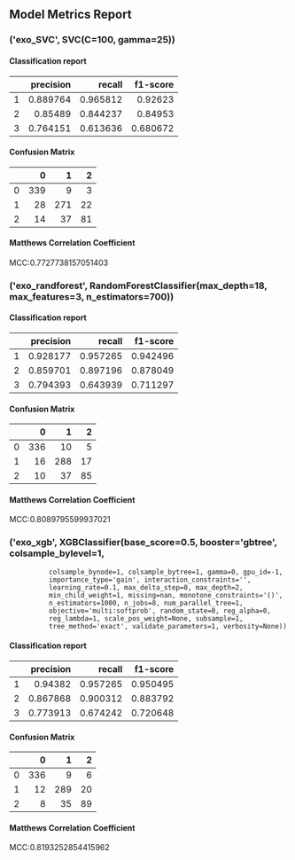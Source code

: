 ## Model Metrics Report
### ('exo_SVC', SVC(C=100, gamma=25))
#### Classification report
|    |   precision |   recall |   f1-score |
|---:|------------:|---------:|-----------:|
|  1 |    0.889764 | 0.965812 |   0.92623  |
|  2 |    0.85489  | 0.844237 |   0.84953  |
|  3 |    0.764151 | 0.613636 |   0.680672 |
#### Confusion Matrix
|    |   0 |   1 |   2 |
|---:|----:|----:|----:|
|  0 | 339 |   9 |   3 |
|  1 |  28 | 271 |  22 |
|  2 |  14 |  37 |  81 |
#### Matthews Correlation Coefficient
MCC:0.7727738157051403
### ('exo_randforest', RandomForestClassifier(max_depth=18, max_features=3, n_estimators=700))
#### Classification report
|    |   precision |   recall |   f1-score |
|---:|------------:|---------:|-----------:|
|  1 |    0.928177 | 0.957265 |   0.942496 |
|  2 |    0.859701 | 0.897196 |   0.878049 |
|  3 |    0.794393 | 0.643939 |   0.711297 |
#### Confusion Matrix
|    |   0 |   1 |   2 |
|---:|----:|----:|----:|
|  0 | 336 |  10 |   5 |
|  1 |  16 | 288 |  17 |
|  2 |  10 |  37 |  85 |
#### Matthews Correlation Coefficient
MCC:0.8089795599937021
### ('exo_xgb', XGBClassifier(base_score=0.5, booster='gbtree', colsample_bylevel=1,
              colsample_bynode=1, colsample_bytree=1, gamma=0, gpu_id=-1,
              importance_type='gain', interaction_constraints='',
              learning_rate=0.1, max_delta_step=0, max_depth=2,
              min_child_weight=1, missing=nan, monotone_constraints='()',
              n_estimators=1000, n_jobs=8, num_parallel_tree=1,
              objective='multi:softprob', random_state=0, reg_alpha=0,
              reg_lambda=1, scale_pos_weight=None, subsample=1,
              tree_method='exact', validate_parameters=1, verbosity=None))
#### Classification report
|    |   precision |   recall |   f1-score |
|---:|------------:|---------:|-----------:|
|  1 |    0.94382  | 0.957265 |   0.950495 |
|  2 |    0.867868 | 0.900312 |   0.883792 |
|  3 |    0.773913 | 0.674242 |   0.720648 |
#### Confusion Matrix
|    |   0 |   1 |   2 |
|---:|----:|----:|----:|
|  0 | 336 |   9 |   6 |
|  1 |  12 | 289 |  20 |
|  2 |   8 |  35 |  89 |
#### Matthews Correlation Coefficient
MCC:0.8193252854415962
